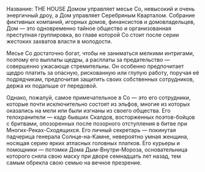 Название: THE HOUSE
Домом управляет месье Сo, невысокий и очень энергичный дроу, а Дом управляет Серебряным Кварталом. Собрание фиктивных компаний, игорных домов, финансистов и домовладельцев, Дом — это одновременно тайное общество и организованная преступная группировка, во главе которой Сo стоит после серии жестоких захватов власти в молодости.

Месье Сo достаточно богат, чтобы не заниматься мелкими интригами, поэтому его выплаты щедры, а расплаты за предательство — совершенно ужасающе стремительны. Он особенно предпочитает щедро платить за опасную, рискованную или глупую работу, поручая её подрядчикам, предпочитая защитить своих собственных сотрудников, держа их подальше от передовой.

Однако, пожалуй, самое примечательное в Сo — это его сотрудники, которые почти исключительно состоят из эльфов, многие из которых оказались на мели или были изгнаны из своего общества. Его телохранители — кадр бывших Скалдов, восторженных поэтов-бойцов с бритвами, опозоренных после позорного отступления в битве при Многих-Реках-Сходящихся. Его личный секретарь — покинутая падчерица генерала Солнце-на-Камне, невероятно умная женщина, носящая серию ярких атласных головных платков. Его курьеры и помощники — потомки Дома Дым-Внутри-Мороза, основательница которого сняла свою маску при дворе семнадцать лет назад, тем самым обрекла свою семью на вечное презрение.